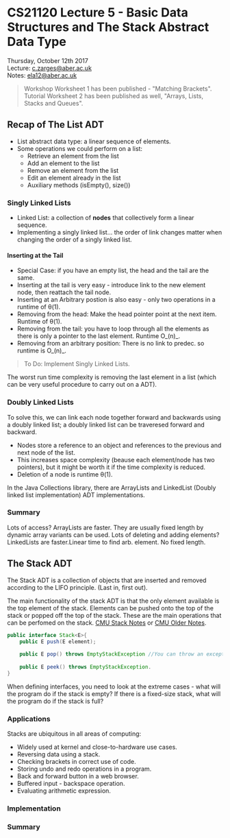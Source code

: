 # CS21120 Lecture 5 - Basic Data Structures and The Stack Abstract Data Type

Thursday, October 12th 2017  
Lecture: c.zarges@aber.ac.uk  
Notes: ela12@aber.ac.uk

> Workshop Worksheet 1 has been published - "Matching Brackets". Tutorial Worksheet 2 has been published as well, "Arrays, Lists, Stacks and Queues". 

## Recap of The List ADT 
- List abstract data type: a linear sequence of elements. 
- Some operations we could perform on a list:
	- Retrieve an element from the list
	- Add an element to the list
	- Remove an element from the list
	- Edit an element already in the list
	- Auxiliary methods (isEmpty(), size())

### Singly Linked Lists 

- Linked List: a collection of **nodes** that collectively form a linear sequence. 
- Implementing a singly linked list... the order of link changes matter when changing the order of a singly linked list. 

#### Inserting at the Tail 

- Special Case: if you have an empty list, the head and the tail are the same. 
- Inserting at the tail is very easy - introduce link to the new element node, then reattach the tail node. 
- Inserting at an Arbitrary postion is also easy - only two operations in a runtime of &theta;(1). 
- Removing from the head: Make the head pointer point at the next item. Runtime of &theta;(1).
- Removing from the tail: you have to loop through all the elements as there is only a pointer to the last element. Runtime O_(n)_. 
- Removing from an arbitrary position: There is no link to predec. so runtime is O_(n)_. 

>To Do: Implement Singly Linked Lists. 

The worst run time complexity is removing the last element in a list (which can be very useful procedure to carry out on a ADT). 

### Doubly Linked Lists 
To solve this, we can link each node together forward and backwards using a doubly linked list; a doubly linked list can be traveresed forward and backward.     

- Nodes store a reference to an object and references to the previous and next node of the list. 
- This increases space complexity (beause each element/node has two pointers), but it might be worth it if the time complexity is reduced. 
- Deletion of a node is runtime &theta;(1). 

In the Java Collections library, there are ArrayLists and LinkedList (Doubly linked list implementation) ADT implementations. 

### Summary

Lots of access? ArrayLists are faster. They are usually fixed length by dynamic array variants can be used. Lots of deleting and adding elements? LinkedLists are faster.Linear time to find arb. element. No fixed length. 

## The Stack ADT

The Stack ADT is a collection of objects that are inserted and removed according to the LIFO principle. (Last in, first out). 

The main functionality of the stack ADT is that the only element available is the top element of the stack. Elements can be pushed onto the top of the stack or popped off the top of the stack. These are the main operations that can be perfomed on the stack. [CMU Stack Notes](https://www.cs.cmu.edu/~adamchik/15-121/lectures/Stacks%20and%20Queues/Stacks%20and%20Queues.html) or [CMU Older Notes](https://users.ece.cmu.edu/~koopman/stack_computers/sec1_2.html).

```java
public interface Stack<E>{
	public E push(E element);
	
	public E pop() throws EmptyStackException //You can throw an exception or you could return null. 
	
	public E peek() throws EmptyStackException.
}
```

When defining interfaces, you need to look at the extreme cases - what will the program do if the stack is empty? If there is a fixed-size stack, what will the program do if the stack is full? 

### Applications

Stacks are ubiquitous in all areas of computing:
- Widely used at kernel and close-to-hardware use cases.
- Reversing data using a stack. 
- Checking brackets in correct use of code. 
- Storing undo and redo operations in a program.
- Back and forward button in a web browser.
- Buffered input - backspace operation. 
- Evaluating arithmetic expression.

### Implementation 



### Summary  

